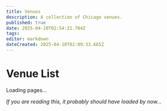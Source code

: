 ```yaml
---
title: Venues
description: A collection of Chicago venues.
published: true
date: 2025-04-10T02:54:21.704Z
tags: 
editor: markdown
dateCreated: 2025-04-10T02:09:33.665Z
---
```


<h1><span id="section_name"></span> Venue List</h1>

<div id="pageTree">Loading pages...</div>






<i id="loadingMessage">If you are reading this, it probably should have loaded by now...</i>
